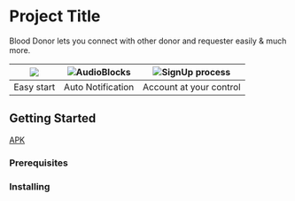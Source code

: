 # Project Title

Blood Donor lets you connect with other donor and requester easily & much more.


| ![](https://user-images.githubusercontent.com/18516336/43169899-a33ac258-8fc4-11e8-8050-fe7febc232d1.jpg) | ![AudioBlocks](https://user-images.githubusercontent.com/18516336/43170040-3b7db58e-8fc5-11e8-9225-0904c3f4a1b4.jpg)| ![SignUp process](https://user-images.githubusercontent.com/18516336/43170044-3d05bb40-8fc5-11e8-93ff-550eb2a66b8c.jpg) |
|:---:|:---:|:---:|
|Easy start| Auto Notification | Account at your control |



## Getting Started

[APK](Blood%20Donor%201.0_1.apk)

### Prerequisites



### Installing



